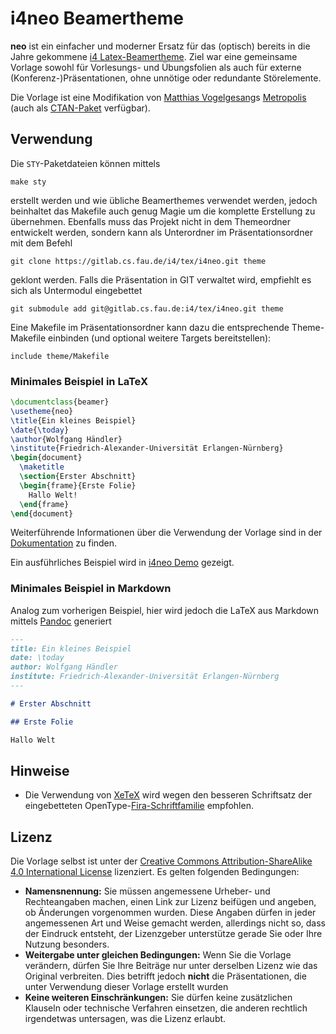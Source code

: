 # i4neo Beamertheme

**neo** ist ein einfacher und moderner Ersatz für das (optisch) bereits in die Jahre gekommene [i4 Latex-Beamertheme](https://gitlab.cs.fau.de/i4/tex/i4beamer).
Ziel war eine gemeinsame Vorlage sowohl für Vorlesungs- und Übungsfolien als auch für externe (Konferenz-)Präsentationen, ohne unnötige oder redundante Störelemente.

Die Vorlage ist eine Modifikation von [Matthias Vogelgesang](http://bloerg.net/2014/09/20/a-modern-beamer-theme.html)s [Metropolis](https://github.com/matze/mtheme) (auch als [CTAN-Paket](http://ctan.org/pkg/beamertheme-metropolis) verfügbar).


## Verwendung

Die `STY`-Paketdateien können mittels

    make sty

erstellt werden und wie übliche Beamerthemes verwendet werden, jedoch beinhaltet das Makefile auch genug Magie um die komplette Erstellung zu übernehmen.
Ebenfalls muss das Projekt nicht in dem Themeordner entwickelt werden, sondern kann als Unterordner im Präsentationsordner mit dem Befehl

    git clone https://gitlab.cs.fau.de/i4/tex/i4neo.git theme

geklont werden. Falls die Präsentation in GIT verwaltet wird, empfiehlt es sich als Untermodul eingebettet

    git submodule add git@gitlab.cs.fau.de:i4/tex/i4neo.git theme

Eine Makefile im Präsentationsordner kann dazu die entsprechende Theme-Makefile einbinden (und optional weitere Targets bereitstellen):

    include theme/Makefile


### Minimales Beispiel in LaTeX

```latex
\documentclass{beamer}
\usetheme{neo}
\title{Ein kleines Beispiel}
\date{\today}
\author{Wolfgang Händler}
\institute{Friedrich-Alexander-Universität Erlangen-Nürnberg}
\begin{document}
  \maketitle
  \section{Erster Abschnitt}
  \begin{frame}{Erste Folie}
    Hallo Welt!
  \end{frame}
\end{document}
```

Weiterführende Informationen über die Verwendung der Vorlage sind in der [Dokumentation](doc/neotheme.pdf) zu finden.

Ein ausführliches Beispiel wird in [i4neo Demo](https://gitlab.cs.fau.de/i4/tex/i4neo-demo) gezeigt.


### Minimales Beispiel in Markdown

Analog zum vorherigen Beispiel, hier wird jedoch die LaTeX aus Markdown mittels [Pandoc](https://pandoc.org/) generiert

```markdown
---
title: Ein kleines Beispiel
date: \today
author: Wolfgang Händler
institute: Friedrich-Alexander-Universität Erlangen-Nürnberg
---

# Erster Abschnitt

## Erste Folie

Hallo Welt
```


## Hinweise

  * Die Verwendung von [XeTeX](https://de.wikipedia.org/wiki/XeTeX) wird wegen den besseren Schriftsatz der eingebetteten OpenType-[Fira-Schriftfamilie](http://mozilla.github.io/Fira/) empfohlen.


## Lizenz

Die Vorlage selbst ist unter der [Creative Commons Attribution-ShareAlike
4.0 International License](http://creativecommons.org/licenses/by-sa/4.0/) lizenziert. Es gelten folgenden Bedingungen:

 * **Namensnennung:** Sie müssen angemessene Urheber- und Rechteangaben machen, einen Link zur Lizenz beifügen und angeben, ob Änderungen vorgenommen wurden. Diese Angaben dürfen in jeder angemessenen Art und Weise gemacht werden, allerdings nicht so, dass der Eindruck entsteht, der Lizenzgeber unterstütze gerade Sie oder Ihre Nutzung besonders.
 * **Weitergabe unter gleichen Bedingungen:** Wenn Sie die Vorlage verändern, dürfen Sie Ihre Beiträge nur unter derselben Lizenz wie das Original verbreiten. Dies betrifft jedoch **nicht** die Präsentationen, die unter Verwendung dieser Vorlage erstellt wurden
 * **Keine weiteren Einschränkungen:** Sie dürfen keine zusätzlichen Klauseln oder technische Verfahren einsetzen, die anderen rechtlich irgendetwas untersagen, was die Lizenz erlaubt.
